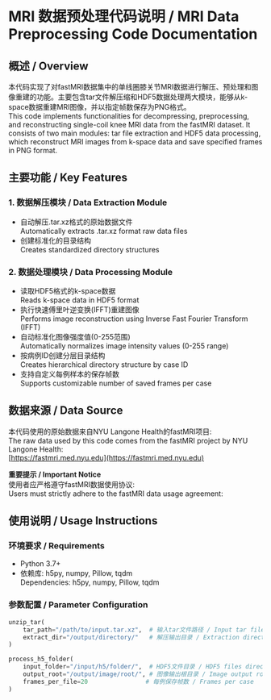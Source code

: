 # MRI 数据预处理代码说明 / MRI Data Preprocessing Code Documentation

## 概述 / Overview
本代码实现了对fastMRI数据集中的单线圈膝关节MRI数据进行解压、预处理和图像重建的功能。主要包含tar文件解压缩和HDF5数据处理两大模块，能够从k-space数据重建MRI图像，并以指定帧数保存为PNG格式。  
This code implements functionalities for decompressing, preprocessing, and reconstructing single-coil knee MRI data from the fastMRI dataset. It consists of two main modules: tar file extraction and HDF5 data processing, which reconstruct MRI images from k-space data and save specified frames in PNG format.

## 主要功能 / Key Features
### 1. 数据解压模块 / Data Extraction Module
- 自动解压.tar.xz格式的原始数据文件  
  Automatically extracts .tar.xz format raw data files
- 创建标准化的目录结构  
  Creates standardized directory structures

### 2. 数据处理模块 / Data Processing Module
- 读取HDF5格式的k-space数据  
  Reads k-space data in HDF5 format
- 执行快速傅里叶逆变换(IFFT)重建图像  
  Performs image reconstruction using Inverse Fast Fourier Transform (IFFT)
- 自动标准化图像强度值(0-255范围)  
  Automatically normalizes image intensity values (0-255 range)
- 按病例ID创建分层目录结构  
  Creates hierarchical directory structure by case ID
- 支持自定义每例样本的保存帧数  
  Supports customizable number of saved frames per case

## 数据来源 / Data Source
本代码使用的原始数据来自NYU Langone Health的fastMRI项目:  
The raw data used by this code comes from the fastMRI project by NYU Langone Health:  
[https://fastmri.med.nyu.edu](https://fastmri.med.nyu.edu)

**重要提示 / Important Notice**  
使用者应严格遵守fastMRI数据使用协议:  
Users must strictly adhere to the fastMRI data usage agreement:

## 使用说明 / Usage Instructions
### 环境要求 / Requirements
- Python 3.7+
- 依赖库: h5py, numpy, Pillow, tqdm  
  Dependencies: h5py, numpy, Pillow, tqdm

### 参数配置 / Parameter Configuration
```python
unzip_tar(
    tar_path="/path/to/input.tar.xz",  # 输入tar文件路径 / Input tar file path
    extract_dir="/output/directory/"   # 解压输出目录 / Extraction directory
)

process_h5_folder(
    input_folder="/input/h5/folder/",  # HDF5文件目录 / HDF5 files directory 
    output_root="/output/image/root/", # 图像输出根目录 / Image output root
    frames_per_file=20                # 每例保存帧数 / Frames per case
)
